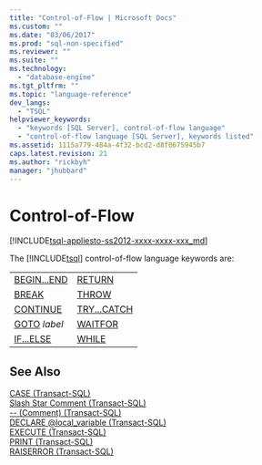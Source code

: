 ```yaml
---
title: "Control-of-Flow | Microsoft Docs"
ms.custom: ""
ms.date: "03/06/2017"
ms.prod: "sql-non-specified"
ms.reviewer: ""
ms.suite: ""
ms.technology: 
  - "database-engine"
ms.tgt_pltfrm: ""
ms.topic: "language-reference"
dev_langs: 
  - "TSQL"
helpviewer_keywords: 
  - "keywords [SQL Server], control-of-flow language"
  - "control-of-flow language [SQL Server], keywords listed"
ms.assetid: 1115a779-484a-4f32-bcd2-d8f0675945b7
caps.latest.revision: 21
ms.author: "rickbyh"
manager: "jhubbard"
---
```

# Control-of-Flow
[!INCLUDE[tsql-appliesto-ss2012-xxxx-xxxx-xxx_md](../../a9retired/includes/tsql-appliesto-ss2012-xxxx-xxxx-xxx-md.md)]

  The [!INCLUDE[tsql](../../a9notintoc/includes/tsql-md.md)] control-of-flow language keywords are:  
  
|||  
|-|-|  
|[BEGIN...END](../Topic/BEGIN...END%20\(Transact-SQL\).md)|[RETURN](../Topic/RETURN%20\(Transact-SQL\).md)|  
|[BREAK](../Topic/BREAK%20\(Transact-SQL\).md)|[THROW](../Topic/THROW%20\(Transact-SQL\).md)|  
|[CONTINUE](../Topic/CONTINUE%20\(Transact-SQL\).md)|[TRY...CATCH](../Topic/TRY...CATCH%20\(Transact-SQL\).md)|  
|[GOTO](../Topic/GOTO%20\(Transact-SQL\).md) *label*|[WAITFOR](../Topic/WAITFOR%20\(Transact-SQL\).md)|  
|[IF...ELSE](../Topic/IF...ELSE%20\(Transact-SQL\).md)|[WHILE](../Topic/WHILE%20\(Transact-SQL\).md)|  
  
## See Also  
 [CASE &#40;Transact-SQL&#41;](../Topic/CASE%20\(Transact-SQL\).md)   
 [Slash Star Comment &#40;Transact-SQL&#41;](../../t-sql/language-elements/slash-star-comment-transact-sql.md)   
 [-- &#40;Comment&#41; &#40;Transact-SQL&#41;](../../t-sql/language-elements/comment-transact-sql.md)   
 [DECLARE @local_variable &#40;Transact-SQL&#41;](../Topic/DECLARE%20@local_variable%20\(Transact-SQL\).md)   
 [EXECUTE &#40;Transact-SQL&#41;](../../t-sql/language-elements/execute-transact-sql.md)   
 [PRINT &#40;Transact-SQL&#41;](../../t-sql/language-elements/print-transact-sql.md)   
 [RAISERROR &#40;Transact-SQL&#41;](../../t-sql/language-elements/raiserror-transact-sql.md)  
  
  